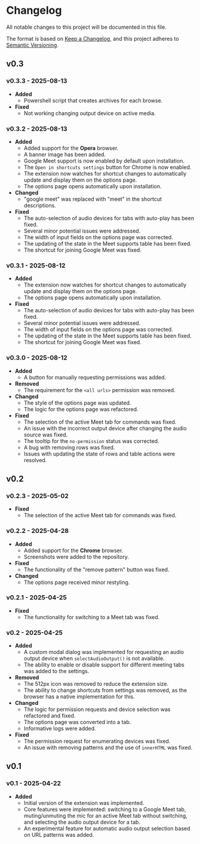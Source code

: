 # Changelog

All notable changes to this project will be documented in this file.

The format is based on [Keep a Changelog](https://keepachangelog.com/en/1.0.0/), and this project adheres to [Semantic Versioning](https://semver.org/spec/v2.0.0.html).

## v0.3

### **v0.3.3** - 2025-08-13

- **Added**
  - Powershell script that creates archives for each browse.
- **Fixed**
  - Not working changing output device on active media.

### **v0.3.2** - 2025-08-13

- **Added**
  - Added support for the **Opera** browser.
  - A banner image has been added.
  - Google Meet support is now enabled by default upon installation.
  - The `Open in shortcuts settings` button for Chrome is now enabled.
  - The extension now watches for shortcut changes to automatically update and display them on the options page.
  - The options page opens automatically upon installation.
- **Changed**
  - "google meet" was replaced with "meet" in the shortcut descriptions.
- **Fixed**
  - The auto-selection of audio devices for tabs with auto-play has been fixed.
  - Several minor potential issues were addressed.
  - The width of input fields on the options page was corrected.
  - The updating of the state in the Meet supports table has been fixed.
  - The shortcut for joining Google Meet was fixed.

### **v0.3.1** - 2025-08-12

- **Added**
  - The extension now watches for shortcut changes to automatically update and display them on the options page.
  - The options page opens automatically upon installation.
- **Fixed**
  - The auto-selection of audio devices for tabs with auto-play has been fixed.
  - Several minor potential issues were addressed.
  - The width of input fields on the options page was corrected.
  - The updating of the state in the Meet supports table has been fixed.
  - The shortcut for joining Google Meet was fixed.

### **v0.3.0** - 2025-08-12

- **Added**
  - A button for manually requesting permissions was added.
- **Removed**
  - The requirement for the `<all urls>` permission was removed.
- **Changed**
  - The style of the options page was updated.
  - The logic for the options page was refactored.
- **Fixed**
  - The selection of the active Meet tab for commands was fixed.
  - An issue with the incorrect output device after changing the audio source was fixed.
  - The tooltip for the `no-permission` status was corrected.
  - A bug with removing rows was fixed.
  - Issues with updating the state of rows and table actions were resolved.

## v0.2

### **v0.2.3** - 2025-05-02

- **Fixed**
  - The selection of the active Meet tab for commands was fixed.

### **v0.2.2** - 2025-04-28

- **Added**
  - Added support for the **Chrome** browser.
  - Screenshots were added to the repository.
- **Fixed**
  - The functionality of the "remove pattern" button was fixed.
- **Changed**
  - The options page received minor restyling.

### **v0.2.1** - 2025-04-25

- **Fixed**
  - The functionality for switching to a Meet tab was fixed.

### **v0.2** - 2025-04-25

- **Added**
  - A custom modal dialog was implemented for requesting an audio output device when `selectAudioOutput()` is not available.
  - The ability to enable or disable support for different meeting tabs was added to the settings.
- **Removed**
  - The 512px icon was removed to reduce the extension size.
  - The ability to change shortcuts from settings was removed, as the browser has a native implementation for this.
- **Changed**
  - The logic for permission requests and device selection was refactored and fixed.
  - The options page was converted into a tab.
  - Informative logs were added.
- **Fixed**
  - The permission request for enumerating devices was fixed.
  - An issue with removing patterns and the use of `innerHTML` was fixed.

## v0.1

### **v0.1** - 2025-04-22

- **Added**
  - Initial version of the extension was implemented.
  - Core features were implemented: switching to a Google Meet tab, muting/unmuting the mic for an active Meet tab without switching, and selecting the audio output device for a tab.
  - An experimental feature for automatic audio output selection based on URL patterns was added.
